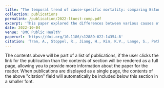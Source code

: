 ```yaml
---
title: "The temporal trend of cause-specific mortality: comparing Estonia and Lithuania, 2001 – 2019"
collection: publications
permalink: /publication/2022-ltuest-comp.pdf
excerpt: 'This paper explored the differences between various causes of death between Lithuania and Estonia. Two large datasets were merged and organized by specific causes of death. A breakdown of all-cause mortality as a function of each cause was analyzed.'
date: 2022-10-04
venue: 'BMC Public Health'
paperurl: 'https://doi.org/10.1186/s12889-022-14354-8'
citation: 'Tran, A., Stoppel, R., Jiang, H., Kim, K.V., Lange, S., Petkevičienė, J., Radišauskas, R., Štelemėkas, M., Telksnys, T., Zafar, A. & Rehm, J. (2022) The temporal trend of cause-specific mortality: comparing Estonia and Lithuania, 2001–2019. BMC Public Health, 22(1), 1984.'
---
```


The contents above will be part of a list of publications, if the user clicks the link for the publication than the contents of section will be rendered as a full page, allowing you to provide more information about the paper for the reader. When publications are displayed as a single page, the contents of the above "citation" field will automatically be included below this section in a smaller font.
